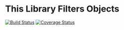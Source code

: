 # This Library Filters Objects

[![Build Status](https://travis-ci.org/Stefanough/filter-objects.svg?branch=master)](https://travis-ci.org/Stefanough/filter-objects)
[![Coverage Status](https://coveralls.io/repos/github/Stefanough/filter-objects/badge.svg?branch=master)](https://coveralls.io/github/Stefanough/filter-objects?branch=master)
